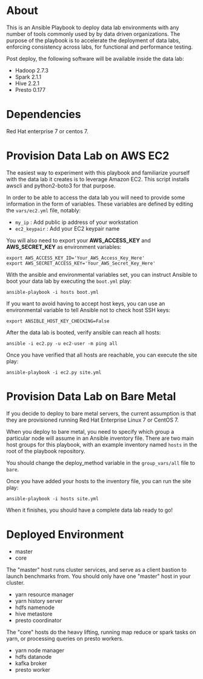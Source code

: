 # About

This is an Ansible Playbook to deploy data lab environments with any number of
tools commonly used by by data driven organizations. The purpose of the playbook
is to accelerate the deployment of data labs, enforcing consistency across labs,
for functional and performance testing.

Post deploy, the following software will be available inside the data lab:

* Hadoop 2.7.3
* Spark 2.1.1
* Hive 2.2.1
* Presto 0.177

# Dependencies

Red Hat enterprise 7 or centos 7.

# Provision Data Lab on AWS EC2

The easiest way to experiment with this playbook and familiarize yourself with
the data lab it creates is to leverage Amazon EC2.  This script installs
awscli and python2-boto3 for that purpose.

In order to be able to access the data lab you will need to provide some
information in the form of variables. These variables are defined by editing
the ``vars/ec2.yml`` file, notably:

   - ``my_ip`` : Add public ip address of your workstation
   - ``ec2_keypair`` : Add your EC2 keypair name

You will also need to export your **AWS_ACCESS_KEY** and **AWS_SECRET_KEY** as
environment variables:

```
export AWS_ACCESS_KEY_ID='Your_AWS_Access_Key_Here'
export AWS_SECRET_ACCESS_KEY='Your_AWS_Secret_Key_Here'
```

With the ansible and environmental variables set, you can instruct Ansible to
boot your data lab by executing the ``boot.yml`` play:

```ansible-playbook -i hosts boot.yml```

If you want to avoid having to accept host keys, you can use an environmental
variable to tell Ansible not to check host SSH keys:

```export ANSIBLE_HOST_KEY_CHECKING=False```

After the data lab is booted, verify ansible can reach all hosts:

```ansible -i ec2.py -u ec2-user -m ping all```

Once you have verified that all hosts are reachable, you can execute the site
play:

```ansible-playbook -i ec2.py site.yml```

# Provision Data Lab on Bare Metal

If you decide to deploy to bare metal servers, the current assumption is that
they are provisioned running Red Hat Enterprise Linux 7 or CentOS 7.

When you deploy to bare metal, you need to specify which group a particular
node will assume in an Ansible inventory file. There are two main host groups
for this playbook, with an example inventory named ``hosts`` in the root of the
playbook repository.

You should change the deploy_method variable in the ``group_vars/all`` file to
``bare``.

Once you have added your hosts to the inventory file, you can run the site
play:

```ansible-playbook -i hosts site.yml```

When it finishes, you should have a complete data lab ready to go!

# Deployed Environment

* master 
* core

The "master" host runs cluster services, and serve as a client bastion to launch
benchmarks from. You should only have one "master" host in your cluster.

* yarn resource manager
* yarn history server
* hdfs namenode
* hive metastore
* presto coordinator

The "core" hosts do the heavy lifting, running map reduce or spark tasks on
yarn, or processing queries on presto workers.

* yarn node manager
* hdfs datanode
* kafka broker
* presto worker
